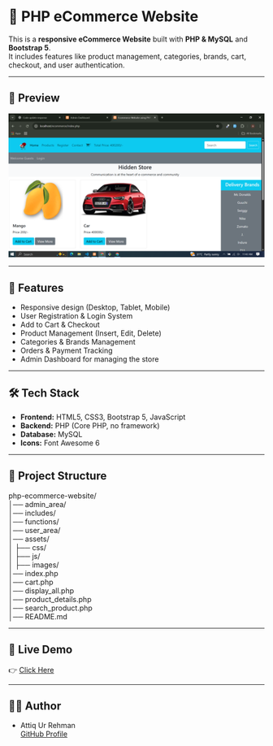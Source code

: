 # 🛒 PHP eCommerce Website  

This is a **responsive eCommerce Website** built with **PHP & MySQL** and **Bootstrap 5**.  
It includes features like product management, categories, brands, cart, checkout, and user authentication.  

---

## 📸 Preview  
![Ecommerce Website Screenshot](./assets/images/preview.png)  

---

## 🚀 Features  
- Responsive design (Desktop, Tablet, Mobile)  
- User Registration & Login System  
- Add to Cart & Checkout  
- Product Management (Insert, Edit, Delete)  
- Categories & Brands Management  
- Orders & Payment Tracking  
- Admin Dashboard for managing the store  

---

## 🛠️ Tech Stack  
- **Frontend:** HTML5, CSS3, Bootstrap 5, JavaScript  
- **Backend:** PHP (Core PHP, no framework)  
- **Database:** MySQL  
- **Icons:** Font Awesome 6  

---

## 📂 Project Structure  
php-ecommerce-website/  
│── admin_area/  
│── includes/  
│── functions/  
│── user_area/  
│── assets/  
│   ├── css/  
│   ├── js/  
│   ├── images/  
│── index.php  
│── cart.php  
│── display_all.php  
│── product_details.php  
│── search_product.php  
│── README.md  

---

## 🔗 Live Demo  
👉 [Click Here](https://attiq-ur-rehman4855.github.io/php-ecommerce-website/)  

---

## 👨‍💻 Author  
- Attiq Ur Rehman  
  [GitHub Profile](https://github.com/attiq-ur-rehman4855)  
